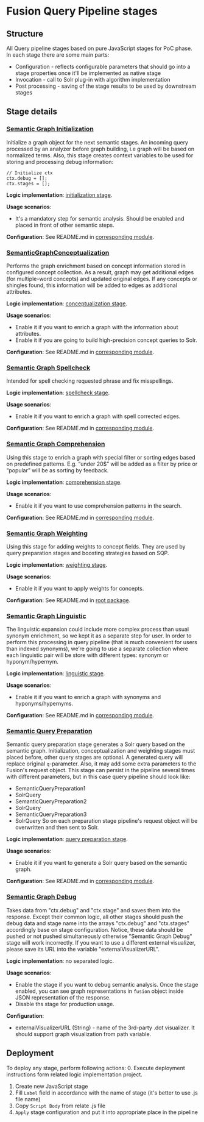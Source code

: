 # Fusion Query Pipeline stages

## Structure
All Query pipeline stages based on pure JavaScript stages for PoC phase.
In each stage there are some main parts:
* Configuration - reflects configurable parameters that should go into a stage 
properties once it'll be implemented as native stage
* Invocation - call to Solr plug-in with algorithm implementation 
* Post processing - saving of the stage results to be used by downstream stages

## Stage details

### [Semantic Graph Initialization](SemanticGraphInitialization.js)
Initialize a graph object for the next semantic stages. An incoming query
processed by an analyzer before graph building, i.e graph will
be based on normalized terms. 
Also, this stage creates context variables to be used for storing and processing 
debug information:
```
// Initialize ctx
ctx.debug = [];
ctx.stages = [];
```

**Logic implementation**: [initialization stage](../initialization-stage).

**Usage scenarios**:
* It's a mandatory step for semantic analysis. Should be enabled and placed in 
front of other semantic steps.

**Configuration**:
See README.md in [corresponding module](../initialization-stage/README.md).



### [SemanticGraphConceptualization](SemanticGraphConceptualization.js)
Performs the graph enrichment based on concept information stored in 
configured concept collection. As a result, graph may get additional edges (for
multiple-word concepts) and updated original edges. If any concepts or shingles 
found, this information will be added to edges as additional attributes.

**Logic implementation**: [conceptualization stage](../conceptualization-stage).

**Usage scenarios**:
* Enable it if you want to enrich a graph with the information about attributes. 
* Enable it if you are going to build high-precision concept queries to Solr.

**Configuration**:
See README.md in [corresponding module](../conceptualization-stage/README.md).



### [Semantic Graph Spellcheck](SemanticGraphSpellcheck.js)
Intended for spell checking requested phrase and fix misspellings.

**Logic implementation**: [spellcheck stage](../spellcheck-stage).

**Usage scenarios**:
* Enable it if you want to enrich a graph with spell corrected edges.

**Configuration**:
See README.md in [corresponding module](../spellcheck-stage/README.md).



### [Semantic Graph Comprehension](SemanticGraphComprehension.js)
Using this stage to enrich a graph with special filter or sorting edges based on predefined patterns. 
E.g. “under 20$” will be added as a filter by price or “popular” will be as sorting by feedback.

**Logic implementation**: [comprehension stage](../comprehension-stage).

**Usage scenarios**:
* Enable it if you want to use comprehension patterns in the search.

**Configuration**:
See README.md in [corresponding module](../comprehension-stage/README.md).



### [Semantic Graph Weighting](SemanticGraphWeighting.js)
Using this stage for adding weights to concept fields.
They are used by query preparation stages and boosting strategies based on SQP.

**Logic implementation**: [weighting stage](../weighting-stage).

**Usage scenarios**:
* Enable it if you want to apply weights for concepts.

**Configuration**:
See README.md in [root package](../README.md).



### [Semantic Graph Linguistic](SemanticGraphLinguistic.js)
The linguistic expansion could include more complex process than usual synonym enrichment, 
so we kept it as a separate step for user. In order to perform this processing in query 
pipeline (that is much convenient for users than indexed synonyms), we’re going to use 
a separate collection where each linguistic pair will be store with different types: synonym
or hyponym/hypernym.

**Logic implementation**: [linguistic stage](../linguistic-expansion-stage).

**Usage scenarios**:
* Enable it if you want to enrich a graph with synonyms and hyponyms/hypernyms.

**Configuration**:
See README.md in [corresponding module](../linguistic-expansion-stage/README.md).



### [Semantic Query Preparation](SemanticQueryPreparation.js)
Semantic query preparation stage generates a Solr query based on the semantic graph.
Initialization, conceptualization and weighting stages must placed before,
other query stages are optional. A generated query will replace original `q`-parameter.
Also, it may add some extra parameters to the Fusion's request object.
This stage can persist in the pipeline several times with different parameters,
but in this case query pipeline should look like:
* SemanticQueryPreparation1
* SolrQuery
* SemanticQueryPreparation2
* SolrQuery
* SemanticQueryPreparation3
* SolrQuery
So on each preparation stage pipeline's request object will be overwritten and then sent to Solr.

**Logic implementation**: [query preparation stage](../query-preparation-stage).

**Usage scenarios**:
* Enable it if you want to generate a Solr query based on the semantic graph.

**Configuration**:
See README.md in [corresponding module](../query-preparation-stage/README.md).



### [Semantic Graph Debug](SemanticGraphDebug.js)
Takes data from "ctx.debug" and "ctx.stage" and saves them into the response.
Except their common logic, all other stages should push the debug data and stage
name into the arrays "ctx.debug" and "ctx.stages" accordingly base on stage 
configuration. Notice, these data should be pushed or not pushed simultaneously 
otherwise "Semantic Graph Debug" stage will work incorrectly.
If you want to use a different external visualizer, please save its URL into 
the variable "externalVisualizerURL".

**Logic implementation**: no separated logic.

**Usage scenarios**:
* Enable the stage if you want to debug semantic analysis. Once the stage enabled,
you can see graph representations in `fusion` object inside JSON representation of the response.
* Disable ths stage for production usage.
 
**Configuration**:
* externalVisualizerURL (String) - name of the 3rd-party .dot visualizer. It 
should support graph visualization from path variable.


## Deployment
To deploy any stage, perform following actions:
0. Execute deployment instructions form related logic implementation project.
1. Create new JavaScript stage
2. Fill `Label` field in accordance with the name of stage (it's better to use 
.js file name)
3. Copy `Script Body` from relate .js file
4. `Apply` stage configuration and put it into appropriate place in the pipeline
